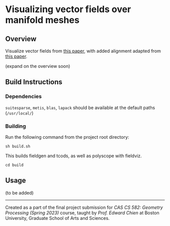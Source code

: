 # Visualizing vector fields over manifold meshes

## Overview
Visualize vector fields from [this paper](https://www.cs.cmu.edu/~kmcrane/Projects/GloballyOptimalDirectionFields/), with added alignment adapted from [this paper](https://www.cs.cmu.edu/~kmcrane/Projects/TrivialConnections/).

(expand on the overview soon)

## Build Instructions
### Dependencies
`suitesparse`, `metis`, `blas`, `lapack`
should be available at the default paths (`/usr/local/`)

### Building
Run the following command from the project root directory:
```
sh build.sh
```
This builds fieldgen and tcods, as well as polyscope with fieldviz.
```
cd build
```

## Usage
(to be added)

----------------------------------------------------------------------------------------------

Created as a part of the final project submission for *CAS CS 582: Geometry Processing (Spring 2023)* course, taught by *Prof. Edward Chien* at Boston University, Graduate School of Arts and Sciences.

